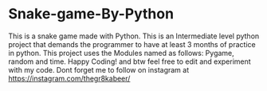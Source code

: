 # Snake-game-By-Python
This is a snake game made with Python. This is an Intermediate level python project that demands the programmer to have at least 3 months of practice in python. This project uses the Modules named as follows: Pygame, random and time. Happy Coding! and btw feel free to edit and experiment with my code. Dont forget me to follow on instagram at https://instagram.com/thegr8kabeer/
